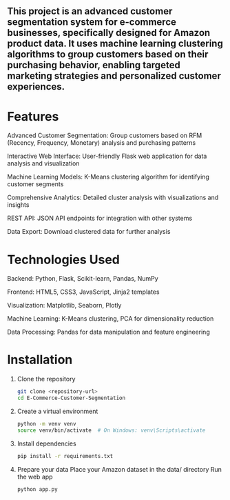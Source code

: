 ## This project is an advanced customer segmentation system for e-commerce businesses, specifically designed for Amazon product data. It uses machine learning clustering algorithms to group customers based on their purchasing behavior, enabling targeted marketing strategies and personalized customer experiences.

# Features
Advanced Customer Segmentation: Group customers based on RFM (Recency, Frequency, Monetary) analysis and purchasing patterns

Interactive Web Interface: User-friendly Flask web application for data analysis and visualization

Machine Learning Models: K-Means clustering algorithm for identifying customer segments

Comprehensive Analytics: Detailed cluster analysis with visualizations and insights

REST API: JSON API endpoints for integration with other systems

Data Export: Download clustered data for further analysis

# Technologies Used
Backend: Python, Flask, Scikit-learn, Pandas, NumPy

Frontend: HTML5, CSS3, JavaScript, Jinja2 templates

Visualization: Matplotlib, Seaborn, Plotly

Machine Learning: K-Means clustering, PCA for dimensionality reduction

Data Processing: Pandas for data manipulation and feature engineering

# Installation
1. Clone the repository
    ```bash
    git clone <repository-url>
    cd E-Commerce-Customer-Segmentation

2. Create a virtual environment
    ````bash
    python -m venv venv
    source venv/bin/activate  # On Windows: venv\Scripts\activate

3. Install dependencies
    ```bash
    pip install -r requirements.txt

4. Prepare your data
  Place your Amazon dataset in the data/ directory
  Run the web app
    ```bash
    python app.py
